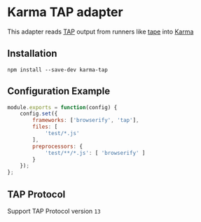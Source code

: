 # Karma TAP adapter

This adapter reads [TAP](http://testanything.org/) output from runners like
[tape](https://github.com/substack/tape) into [Karma](http://karma-runner.github.io/1.0/index.html)

## Installation

    npm install --save-dev karma-tap

## Configuration Example

```js
module.exports = function(config) {
    config.set({
        frameworks: ['browserify', 'tap'],
        files: [
            'test/*.js'
        ],
        preprocessors: {
            'test/**/*.js': [ 'browserify' ]
        }
    });
};
```

## TAP Protocol
Support TAP Protocol version `13`
